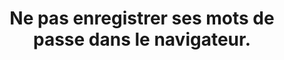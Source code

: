 ---
thematique: thematique-nGkbk6oSlC5_p3eqoXX2o
definitions:
- definition-kvEMReGFO7dk1w_riyvw_
risk: Faciliter l’accès aux données grâce à une connexion devenue systématiquement
  automatique.
title: Ne pas enregistrer ses mots de passe dans le navigateur.
uuid: good-practice-Pr4xzTSzGVkzAdkUohRFm
visibleInCms: true
vulnerability: Enregistrer ses mots de passe dans le navigateur (appareil partagé,
  poste public, appareil confié à une personne tierce, etc.).
---